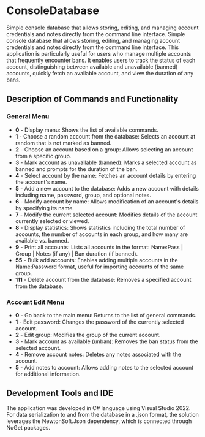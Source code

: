 # ConsoleDatabase
Simple console database that allows storing, editing, and managing account credentials and notes  directly from the command line interface.
Simple console database that allows storing, editing, and managing account credentials and notes directly from the command line interface. This application is particularly useful for users who manage multiple accounts that frequently encounter bans. It enables users to track the status of each account, distinguishing between available and unavailable (banned) accounts, quickly fetch an available account, and view the duration of any bans.

## Description of Commands and Functionality

### General Menu
- **0** - Display menu: Shows the list of available commands.
- **1** - Choose a random account from the database: Selects an account at random that is not marked as banned.
- **2** - Choose an account based on a group: Allows selecting an account from a specific group.
- **3** - Mark account as unavailable (banned): Marks a selected account as banned and prompts for the duration of the ban.
- **4** - Select account by the name: Fetches an account details by entering the account's name.
- **5** - Add a new account to the database: Adds a new account with details including name, password, group, and optional notes.
- **6** - Modify account by name: Allows modification of an account's details by specifying its name.
- **7** - Modify the current selected account: Modifies details of the account currently selected or viewed.
- **8** - Display statistics: Shows statistics including the total number of accounts, the number of accounts in each group, and how many are available vs. banned.
- **9** - Print all accounts: Lists all accounts in the format: Name:Pass | Group | Notes (if any) | Ban duration (if banned).
- **55** - Bulk add accounts: Enables adding multiple accounts in the Name:Password format, useful for importing accounts of the same group.
- **111** - Delete account from the database: Removes a specified account from the database.

### Account Edit Menu
- **0** - Go back to the main menu: Returns to the list of general commands.
- **1** - Edit password: Changes the password of the currently selected account.
- **2** - Edit group: Modifies the group of the current account.
- **3** - Mark account as available (unban): Removes the ban status from the selected account.
- **4** - Remove account notes: Deletes any notes associated with the account.
- **5** - Add notes to account: Allows adding notes to the selected account for additional information.

## Development Tools and IDE

The application was developed in C# language using Visual Studio 2022. For data serialization to and from the database in a .json format, the solution leverages the NewtonSoft.Json dependency, which is connected through NuGet packages.